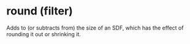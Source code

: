 # round (filter)

Adds to (or subtracts from) the size of an SDF, which has the effect of rounding it out or shrinking it.